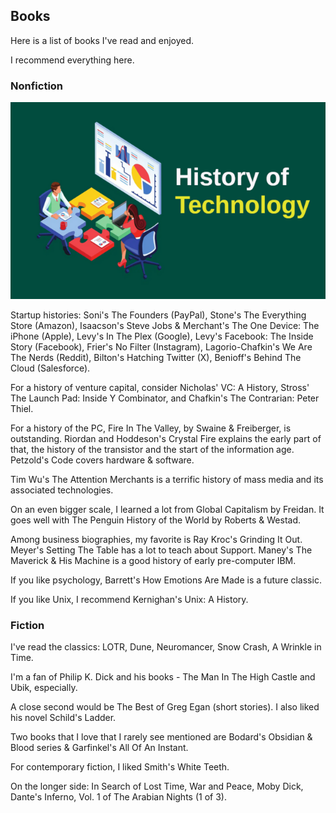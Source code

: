 ## Books

Here is a list of books I've read and enjoyed.

I recommend everything here.

### Nonfiction

![history of technology](history_technology.png)

Startup histories: Soni's The Founders (PayPal), Stone's The Everything Store (Amazon), Isaacson's Steve Jobs & Merchant's The One Device: The iPhone (Apple), Levy's In The Plex (Google), Levy's Facebook: The Inside Story (Facebook), Frier's No Filter (Instagram), Lagorio-Chafkin's We Are The Nerds (Reddit), Bilton's Hatching Twitter (X), Benioff's Behind The Cloud (Salesforce).

For a history of venture capital, consider Nicholas' VC: A History, Stross' The Launch Pad: Inside Y Combinator, and Chafkin's The Contrarian: Peter Thiel.

For a history of the PC, Fire In The Valley, by Swaine & Freiberger, is outstanding. Riordan and Hoddeson's Crystal Fire explains the early part of that, the history of the transistor and the start of the information age. Petzold's Code covers hardware & software.


Tim Wu's The Attention Merchants is a terrific history of mass media and its associated technologies.

On an even bigger scale, I learned a lot from Global Capitalism by Freidan. It goes well with The Penguin History of the World by Roberts & Westad.

Among business biographies, my favorite is Ray Kroc's Grinding It Out. Meyer's Setting The Table has a lot to teach about Support. Maney's The Maverick & His Machine is a good history of early pre-computer IBM.

If you like psychology, Barrett's How Emotions Are Made is a future classic.

If you like Unix, I recommend Kernighan's Unix: A History.

### Fiction

I've read the classics: LOTR, Dune, Neuromancer, Snow Crash, A Wrinkle in Time.

I'm a fan of Philip K. Dick and his books - The Man In The High Castle and Ubik, especially.

A close second would be The Best of Greg Egan (short stories). I also liked his novel Schild's Ladder.

Two books that I love that I rarely see mentioned are Bodard's Obsidian & Blood series & Garfinkel's All Of An Instant.

For contemporary fiction, I liked Smith's White Teeth.

On the longer side: In Search of Lost Time, War and Peace, Moby Dick, Dante's Inferno, Vol. 1 of The Arabian Nights (1 of 3). 
